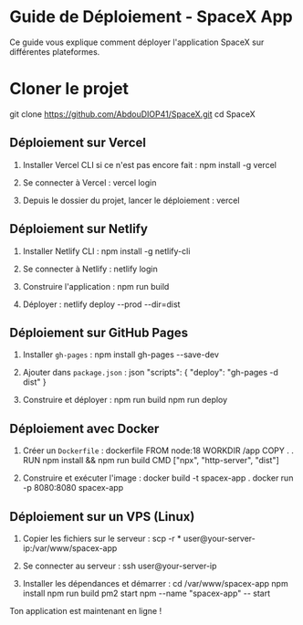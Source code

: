 # Guide de Déploiement - SpaceX App 
Ce guide vous explique comment déployer l'application SpaceX sur différentes plateformes.

# Cloner le projet
 git clone https://github.com/AbdouDIOP41/SpaceX.git
 cd SpaceX

## Déploiement sur Vercel
1. Installer Vercel CLI si ce n'est pas encore fait :
   npm install -g vercel
   
2. Se connecter à Vercel :
   vercel login

3. Depuis le dossier du projet, lancer le déploiement :
   vercel
   

##  Déploiement sur Netlify
1. Installer Netlify CLI :
   npm install -g netlify-cli
   
2. Se connecter à Netlify :
   netlify login
   
3. Construire l'application :
   npm run build
   
4. Déployer :
   netlify deploy --prod --dir=dist
   

## Déploiement sur GitHub Pages
1. Installer `gh-pages` :
   npm install gh-pages --save-dev
   
2. Ajouter dans `package.json` :
   json
   "scripts": {
      "deploy": "gh-pages -d dist"
   }
   
3. Construire et déployer :
   npm run build
   npm run deploy
   

##  Déploiement avec Docker
1. Créer un `Dockerfile` :
   dockerfile
   FROM node:18
   WORKDIR /app
   COPY . .
   RUN npm install && npm run build
   CMD ["npx", "http-server", "dist"]
   
2. Construire et exécuter l'image :
   docker build -t spacex-app .
   docker run -p 8080:8080 spacex-app
   

##  Déploiement sur un VPS (Linux)
1. Copier les fichiers sur le serveur :
   scp -r * user@your-server-ip:/var/www/spacex-app
   
2. Se connecter au serveur :
   ssh user@your-server-ip
   
3. Installer les dépendances et démarrer :
   cd /var/www/spacex-app
   npm install
   npm run build
   pm2 start npm --name "spacex-app" -- start
   

Ton application est maintenant en ligne !

